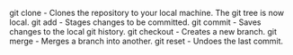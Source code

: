 git clone - Clones the repository to your local machine. The git tree is now local.
git add - Stages changes to be committed.
git commit - Saves changes to the local git history.
git checkout - Creates a new branch.
git merge - Merges a branch into another.
git reset - Undoes the last commit.